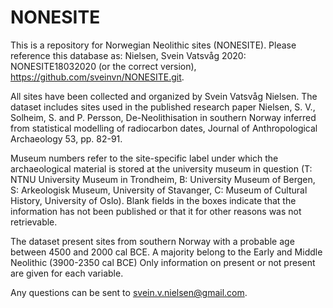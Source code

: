 # NONESITE
This is a repository for Norwegian Neolithic sites (NONESITE). Please reference this database as: Nielsen, Svein Vatsvåg 2020: NONESITE18032020 (or the correct version), https://github.com/sveinvn/NONESITE.git.

All sites have been collected and organized by Svein Vatsvåg Nielsen. The dataset includes sites used in the published research paper Nielsen, S. V., Solheim, S. and P. Persson, De-Neolithisation in southern Norway inferred from statistical modelling of radiocarbon dates, Journal of Anthropological Archaeology 53, pp. 82-91.

Museum numbers refer to the site-specific label under which the archaeological material is stored at the university museum in question (T: NTNU University Museum in Trondheim, B: University Museum of Bergen, S: Arkeologisk Museum, University of Stavanger, C: Museum of Cultural History, University of Oslo). Blank fields in the boxes indicate that the information has not been published or that it for other reasons was not retrievable.

The dataset present sites from southern Norway with a probable age between 4500 and 2000 cal BCE. A majority belong to the Early and Middle Neolithic (3900-2350 cal BCE) Only information on present or not present are given for each variable.

Any questions can be sent to svein.v.nielsen@gmail.com.
